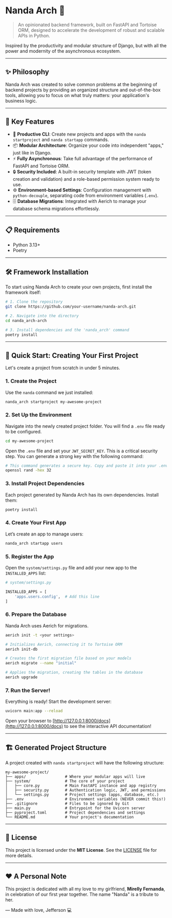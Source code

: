 # Nanda Arch 🚀

> An opinionated backend framework, built on FastAPI and Tortoise ORM, designed to accelerate the development of robust and scalable APIs in Python.

Inspired by the productivity and modular structure of Django, but with all the power and modernity of the asynchronous ecosystem.

---

## ✨ Philosophy

Nanda Arch was created to solve common problems at the beginning of backend projects by providing an organized structure and out-of-the-box tools, allowing you to focus on what truly matters: your application's business logic.

---

## 🔑 Key Features

- 🚀 **Productive CLI**: Create new projects and apps with the `nanda startproject` and `nanda startapp` commands.
- 📦 **Modular Architecture**: Organize your code into independent "apps," just like in Django.
- ⚡ **Fully Asynchronous**: Take full advantage of the performance of FastAPI and Tortoise ORM.
- 🔒 **Security Included**: A built-in security template with JWT (token creation and validation) and a role-based permission system ready to use.
- ⚙️ **Environment-based Settings**: Configuration management with `python-decouple`, separating code from environment variables (`.env`).
- 🗄️ **Database Migrations**: Integrated with Aerich to manage your database schema migrations effortlessly.

---

## 📋 Requirements

- Python 3.13+
- Poetry

---

## 🛠️ Framework Installation

To start using Nanda Arch to create your own projects, first install the framework itself:

```bash
# 1. Clone the repository
git clone https://github.com/your-username/nanda-arch.git

# 2. Navigate into the directory
cd nanda_arch-arch

# 3. Install dependencies and the 'nanda_arch' command
poetry install
````

---

## 🚀 Quick Start: Creating Your First Project

Let's create a project from scratch in under 5 minutes.

### 1. Create the Project

Use the `nanda` command we just installed:

```bash
nanda_arch startproject my-awesome-project
```

### 2. Set Up the Environment

Navigate into the newly created project folder. You will find a `.env` file ready to be configured.

```bash
cd my-awesome-project
```

Open the `.env` file and set your `JWT_SECRET_KEY`. This is a critical security step. You can generate a strong key with the following command:

```bash
# This command generates a secure key. Copy and paste it into your .env file
openssl rand -hex 32
```

### 3. Install Project Dependencies

Each project generated by Nanda Arch has its own dependencies. Install them:

```bash
poetry install
```

### 4. Create Your First App

Let’s create an app to manage users:

```bash
nanda_arch startapp users
```

### 5. Register the App

Open the `system/settings.py` file and add your new app to the `INSTALLED_APPS` list:

```python
# system/settings.py

INSTALLED_APPS = [
    'apps.users.config',  # Add this line
]
```

### 6. Prepare the Database

Nanda Arch uses Aerich for migrations.

```bash
aerich init -t <your settings>

# Initializes Aerich, connecting it to Tortoise ORM
aerich init-db

# Creates the first migration file based on your models
aerich migrate --name "initial"

# Applies the migration, creating the tables in the database
aerich upgrade
```

### 7. Run the Server!

Everything is ready! Start the development server:

```bash
uvicorn main:app --reload
```

Open your browser to [http://127.0.0.1:8000/docs](http://127.0.0.1:8000/docs) to see the interactive API documentation!

---

## 🏗️ Generated Project Structure

A project created with `nanda startproject` will have the following structure:

```
my-awesome-project/
├── apps/                 # Where your modular apps will live
├── system/               # The core of your project
│   ├── core.py           # Main FastAPI instance and app registry
│   ├── security.py       # Authentication logic, JWT, and permissions
│   └── settings.py       # Project settings (apps, database, etc.)
├── .env                  # Environment variables (NEVER commit this!)
├── .gitignore            # Files to be ignored by Git
├── main.py               # Entrypoint for the Uvicorn server
├── pyproject.toml        # Project dependencies and settings
└── README.md             # Your project's documentation
```

---

## 📄 License

This project is licensed under the **MIT License**. See the [LICENSE](LICENSE) file for more details.

---

## ❤️ A Personal Note

This project is dedicated with all my love to my girlfriend, **Mirelly Fernanda**, in celebration of our first year together. The name "Nanda" is a tribute to her.

— Made with love, Jefferson 💻

